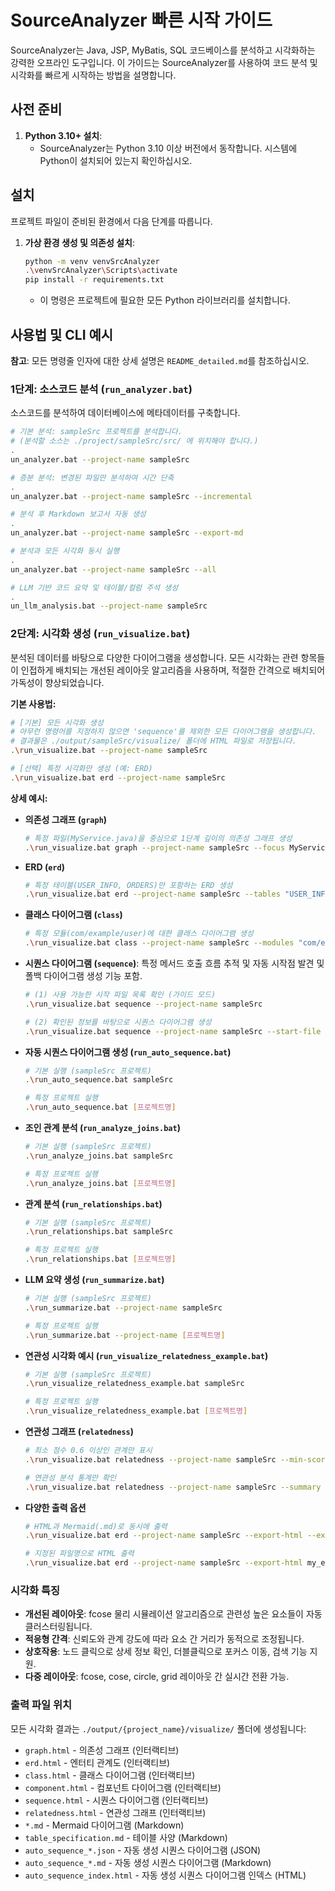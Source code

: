 # SourceAnalyzer 빠른 시작 가이드

SourceAnalyzer는 Java, JSP, MyBatis, SQL 코드베이스를 분석하고 시각화하는 강력한 오프라인 도구입니다. 이 가이드는 SourceAnalyzer를 사용하여 코드 분석 및 시각화를 빠르게 시작하는 방법을 설명합니다.

## 사전 준비

1.  **Python 3.10+ 설치**:
    *   SourceAnalyzer는 Python 3.10 이상 버전에서 동작합니다. 시스템에 Python이 설치되어 있는지 확인하십시오.

## 설치

프로젝트 파일이 준비된 환경에서 다음 단계를 따릅니다.

1.  **가상 환경 생성 및 의존성 설치**:
    ```bash
    python -m venv venvSrcAnalyzer
    .\venvSrcAnalyzer\Scripts\activate
    pip install -r requirements.txt
    ```
    *   이 명령은 프로젝트에 필요한 모든 Python 라이브러리를 설치합니다.

## 사용법 및 CLI 예시

**참고**: 모든 명령줄 인자에 대한 상세 설명은 `README_detailed.md`를 참조하십시오.

### 1단계: 소스코드 분석 (`run_analyzer.bat`)

소스코드를 분석하여 데이터베이스에 메타데이터를 구축합니다.

```bash
# 기본 분석: sampleSrc 프로젝트를 분석합니다.
# (분석할 소스는 ./project/sampleSrc/src/ 에 위치해야 합니다.)
.un_analyzer.bat --project-name sampleSrc

# 증분 분석: 변경된 파일만 분석하여 시간 단축
.un_analyzer.bat --project-name sampleSrc --incremental

# 분석 후 Markdown 보고서 자동 생성
.un_analyzer.bat --project-name sampleSrc --export-md

# 분석과 모든 시각화 동시 실행
.un_analyzer.bat --project-name sampleSrc --all

# LLM 기반 코드 요약 및 테이블/컬럼 주석 생성
.un_llm_analysis.bat --project-name sampleSrc
```

### 2단계: 시각화 생성 (`run_visualize.bat`)

분석된 데이터를 바탕으로 다양한 다이어그램을 생성합니다. 모든 시각화는 관련 항목들이 인접하게 배치되는 개선된 레이아웃 알고리즘을 사용하며, 적절한 간격으로 배치되어 가독성이 향상되었습니다.

**기본 사용법:**
```bash
# [기본] 모든 시각화 생성
# 아무런 명령어를 지정하지 않으면 'sequence'를 제외한 모든 다이어그램을 생성합니다.
# 결과물은 ./output/sampleSrc/visualize/ 폴더에 HTML 파일로 저장됩니다.
.\run_visualize.bat --project-name sampleSrc

# [선택] 특정 시각화만 생성 (예: ERD)
.\run_visualize.bat erd --project-name sampleSrc
```

**상세 예시:**

*   **의존성 그래프 (`graph`)**
    ```bash
    # 특정 파일(MyService.java)을 중심으로 1단계 깊이의 의존성 그래프 생성
    .\run_visualize.bat graph --project-name sampleSrc --focus MyService.java --depth 1
    ```

*   **ERD (`erd`)**
    ```bash
    # 특정 테이블(USER_INFO, ORDERS)만 포함하는 ERD 생성
    .\run_visualize.bat erd --project-name sampleSrc --tables "USER_INFO,ORDERS"
    ```

*   **클래스 다이어그램 (`class`)**
    ```bash
    # 특정 모듈(com/example/user)에 대한 클래스 다이어그램 생성
    .\run_visualize.bat class --project-name sampleSrc --modules "com/example/user"
    ```

*   **시퀀스 다이어그램 (`sequence`)**: 특정 메서드 호출 흐름 추적 및 자동 시작점 발견 및 폴백 다이어그램 생성 기능 포함.
    ```bash
    # (1) 사용 가능한 시작 파일 목록 확인 (가이드 모드)
    .\run_visualize.bat sequence --project-name sampleSrc

    # (2) 확인된 정보를 바탕으로 시퀀스 다이어그램 생성
    .\run_visualize.bat sequence --project-name sampleSrc --start-file "com/example/MyController.java" --start-method "myMethod"
    ```

*   **자동 시퀀스 다이어그램 생성 (`run_auto_sequence.bat`)**
    ```bash
    # 기본 실행 (sampleSrc 프로젝트)
    .\run_auto_sequence.bat sampleSrc

    # 특정 프로젝트 실행
    .\run_auto_sequence.bat [프로젝트명]
    ```

*   **조인 관계 분석 (`run_analyze_joins.bat`)**
    ```bash
    # 기본 실행 (sampleSrc 프로젝트)
    .\run_analyze_joins.bat sampleSrc

    # 특정 프로젝트 실행
    .\run_analyze_joins.bat [프로젝트명]
    ```

*   **관계 분석 (`run_relationships.bat`)**
    ```bash
    # 기본 실행 (sampleSrc 프로젝트)
    .\run_relationships.bat sampleSrc

    # 특정 프로젝트 실행
    .\run_relationships.bat [프로젝트명]
    ```

*   **LLM 요약 생성 (`run_summarize.bat`)**
    ```bash
    # 기본 실행 (sampleSrc 프로젝트)
    .\run_summarize.bat --project-name sampleSrc

    # 특정 프로젝트 실행
    .\run_summarize.bat --project-name [프로젝트명]
    ```

*   **연관성 시각화 예시 (`run_visualize_relatedness_example.bat`)**
    ```bash
    # 기본 실행 (sampleSrc 프로젝트)
    .\run_visualize_relatedness_example.bat sampleSrc

    # 특정 프로젝트 실행
    .\run_visualize_relatedness_example.bat [프로젝트명]
    ```


*   **연관성 그래프 (`relatedness`)**
    ```bash
    # 최소 점수 0.6 이상인 관계만 표시
    .\run_visualize.bat relatedness --project-name sampleSrc --min-score 0.6

    # 연관성 분석 통계만 확인
    .\run_visualize.bat relatedness --project-name sampleSrc --summary
    ```

*   **다양한 출력 옵션**
    ```bash
    # HTML과 Mermaid(.md)로 동시에 출력
    .\run_visualize.bat erd --project-name sampleSrc --export-html --export-mermaid

    # 지정된 파일명으로 HTML 출력
    .\run_visualize.bat erd --project-name sampleSrc --export-html my_erd.html
    ```

### 시각화 특징

- **개선된 레이아웃**: fcose 물리 시뮬레이션 알고리즘으로 관련성 높은 요소들이 자동 클러스터링됩니다.
- **적응형 간격**: 신뢰도와 관계 강도에 따라 요소 간 거리가 동적으로 조정됩니다.
- **상호작용**: 노드 클릭으로 상세 정보 확인, 더블클릭으로 포커스 이동, 검색 기능 지원.
- **다중 레이아웃**: fcose, cose, circle, grid 레이아웃 간 실시간 전환 가능.

### 출력 파일 위치

모든 시각화 결과는 `./output/{project_name}/visualize/` 폴더에 생성됩니다:
- `graph.html` - 의존성 그래프 (인터랙티브)
- `erd.html` - 엔터티 관계도 (인터랙티브)
- `class.html` - 클래스 다이어그램 (인터랙티브)
- `component.html` - 컴포넌트 다이어그램 (인터랙티브)
- `sequence.html` - 시퀀스 다이어그램 (인터랙티브)
- `relatedness.html` - 연관성 그래프 (인터랙티브)
- `*.md` - Mermaid 다이어그램 (Markdown)
- `table_specification.md` - 테이블 사양 (Markdown)
- `auto_sequence_*.json` - 자동 생성 시퀀스 다이어그램 (JSON)
- `auto_sequence_*.md` - 자동 생성 시퀀스 다이어그램 (Markdown)
- `auto_sequence_index.html` - 자동 생성 시퀀스 다이어그램 인덱스 (HTML)
